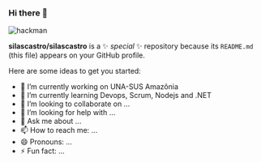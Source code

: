 ### Hi there 👋
![hackman](https://media.giphy.com/media/RyXVu4ZW454IM/giphy.gif)

**silascastro/silascastro** is a ✨ _special_ ✨ repository because its `README.md` (this file) appears on your GitHub profile.

Here are some ideas to get you started:

- 🔭 I’m currently working on UNA-SUS Amazônia
- 🌱 I’m currently learning Devops, Scrum, Nodejs and .NET
- 👯 I’m looking to collaborate on ...
- 🤔 I’m looking for help with ...
- 💬 Ask me about ...
- 📫 How to reach me: ...
- 😄 Pronouns: ...
- ⚡ Fun fact: ...

